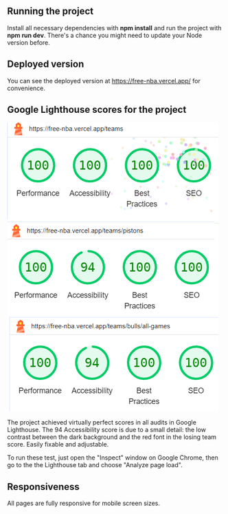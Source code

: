 ## Running the project

Install all necessary dependencies with **npm install** and run the project with **npm run dev**. There's a chance you might need to update your Node version before.

## Deployed version

You can see the deployed version at https://free-nba.vercel.app/ for convenience.

## Google Lighthouse scores for the project

![Lighthouse](public/Lighthouse.png)

The project achieved virtually perfect scores in all audits in Google Lighthouse. The 94 Accessibility score is due to a small detail: the low contrast between the dark background and the red font in the losing team score. Easily fixable and adjustable.

To run these test, just open the "Inspect" window on Google Chrome, then go to the the Lighthouse tab and choose "Analyze page load".

## Responsiveness

All pages are fully responsive for mobile screen sizes.
